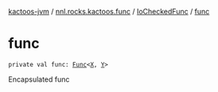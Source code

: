 [kactoos-jvm](../../index.md) / [nnl.rocks.kactoos.func](../index.md) / [IoCheckedFunc](index.md) / [func](./func.md)

# func

`private val func: `[`Func`](../../nnl.rocks.kactoos/-func/index.md)`<`[`X`](index.md#X)`, `[`Y`](index.md#Y)`>`

Encapsulated func

